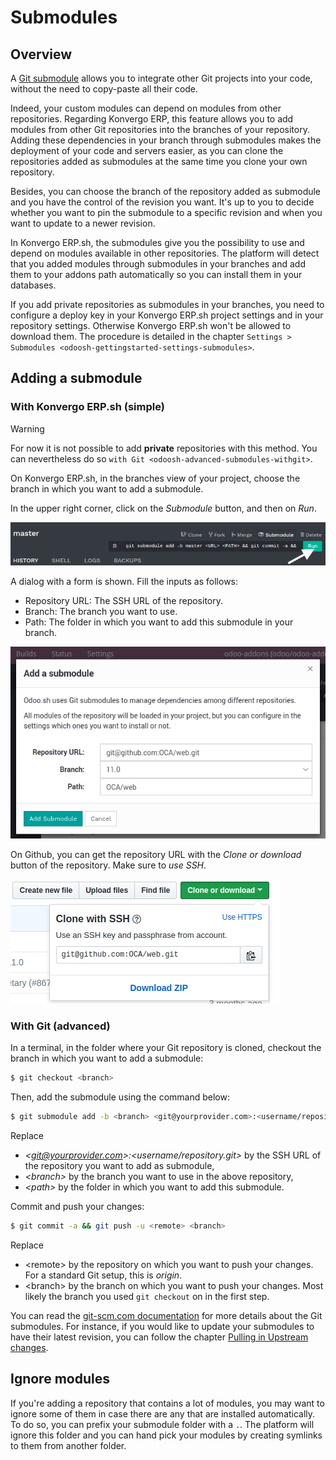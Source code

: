 # Submodules

## Overview

A [Git submodule](https://git-scm.com/book/en/v2/Git-Tools-Submodules)
allows you to integrate other Git projects into your code, without the
need to copy-paste all their code.

Indeed, your custom modules can depend on modules from other
repositories. Regarding Konvergo ERP, this feature allows you to add modules
from other Git repositories into the branches of your repository. Adding
these dependencies in your branch through submodules makes the
deployment of your code and servers easier, as you can clone the
repositories added as submodules at the same time you clone your own
repository.

Besides, you can choose the branch of the repository added as submodule
and you have the control of the revision you want. It's up to you to
decide whether you want to pin the submodule to a specific revision and
when you want to update to a newer revision.

In Konvergo ERP.sh, the submodules give you the possibility to use and depend on
modules available in other repositories. The platform will detect that
you added modules through submodules in your branches and add them to
your addons path automatically so you can install them in your
databases.

If you add private repositories as submodules in your branches, you need
to configure a deploy key in your Konvergo ERP.sh project settings and in your
repository settings. Otherwise Konvergo ERP.sh won't be allowed to download
them. The procedure is detailed in the chapter
`Settings > Submodules <odoosh-gettingstarted-settings-submodules>`.

## Adding a submodule

### With Konvergo ERP.sh (simple)

> [!WARNING]
> For now it is not possible to add **private** repositories with this
> method. You can nevertheless do so
> `with Git <odoosh-advanced-submodules-withgit>`.

On Konvergo ERP.sh, in the branches view of your project, choose the branch in
which you want to add a submodule.

In the upper right corner, click on the *Submodule* button, and then on
*Run*.

<img src="submodules/advanced-submodules-button.png"
class="align-center" alt="image" />

A dialog with a form is shown. Fill the inputs as follows:

- Repository URL: The SSH URL of the repository.
- Branch: The branch you want to use.
- Path: The folder in which you want to add this submodule in your
  branch.

<img src="submodules/advanced-submodules-dialog.png"
class="align-center" alt="image" />

On Github, you can get the repository URL with the *Clone or download*
button of the repository. Make sure to *use SSH*.

<img src="submodules/advanced-submodules-github-sshurl.png"
class="align-center" alt="image" />

### With Git (advanced)

In a terminal, in the folder where your Git repository is cloned,
checkout the branch in which you want to add a submodule:

``` bash
$ git checkout <branch>
```

Then, add the submodule using the command below:

``` bash
$ git submodule add -b <branch> <git@yourprovider.com>:<username/repository.git> <path>
```

Replace

- *\<git@yourprovider.com\>:\<username/repository.git\>* by the SSH URL
  of the repository you want to add as submodule,
- *\<branch\>* by the branch you want to use in the above repository,
- *\<path\>* by the folder in which you want to add this submodule.

Commit and push your changes:

``` bash
$ git commit -a && git push -u <remote> <branch>
```

Replace

- \<remote\> by the repository on which you want to push your changes.
  For a standard Git setup, this is *origin*.
- \<branch\> by the branch on which you want to push your changes. Most
  likely the branch you used `git checkout` on in the first step.

You can read the [git-scm.com
documentation](https://git-scm.com/book/en/v2/Git-Tools-Submodules) for
more details about the Git submodules. For instance, if you would like
to update your submodules to have their latest revision, you can follow
the chapter [Pulling in Upstream
changes](https://git-scm.com/book/en/v2/Git-Tools-Submodules#_pulling_in_upstream_changes_from_the_submodule_remote).

## Ignore modules

If you're adding a repository that contains a lot of modules, you may
want to ignore some of them in case there are any that are installed
automatically. To do so, you can prefix your submodule folder with a
`.`. The platform will ignore this folder and you can hand pick your
modules by creating symlinks to them from another folder.
